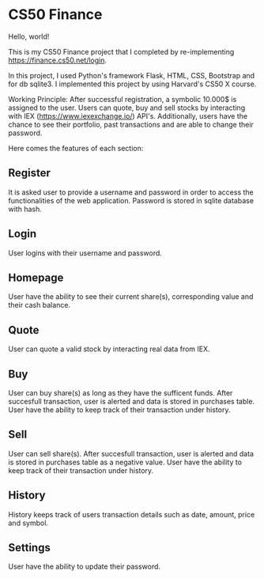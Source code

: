 # CS50 Finance

Hello, world!

This is my CS50 Finance project that I completed by re-implementing https://finance.cs50.net/login.

In this project, I used Python's framework Flask, HTML, CSS, Bootstrap and for db sqlite3. I implemented this project by using Harvard's CS50 X course. 

Working Principle: After successful registration, a symbolic 10.000$ is assigned to the user. Users can quote, buy and sell stocks by interacting with IEX (https://www.iexexchange.io/) API's. Additionally, users have the chance to see their portfolio, past transactions and are able to change their password.

Here comes the features of each section:

<h2> Register </h2>

It is asked user to provide a username and password in order to access the functionalities of the web application.
Password is stored in sqlite database with hash.

<h2> Login </h2>

User logins with their username and password.

<h2> Homepage </h2>

User have the ability to see their current share(s), corresponding value and their cash balance.

<h2> Quote </h2>

User can quote a valid stock by interacting real data from IEX.

<h2> Buy </h2>

User can buy share(s) as long as they have the sufficent funds.
After succesfull transaction, user is alerted and data is stored in purchases table. 
User have the ability to keep track of their transaction under history.

<h2> Sell </h2>

User can sell share(s).
After succesfull transaction, user is alerted and data is stored in purchases table as a negative value. 
User have the ability to keep track of their transaction under history.

<h2> History </h2>

History keeps track of users transaction details such as date, amount, price and symbol.

<h2> Settings </h2>

User have the ability to update their password.
